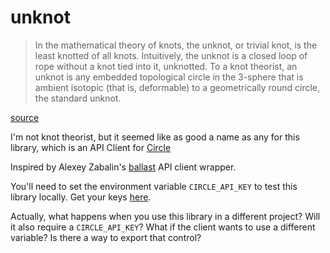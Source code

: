 # unknot

> In the mathematical theory of knots, the unknot, or trivial knot, is the least knotted of all knots. Intuitively, the unknot is a closed loop of rope without a knot tied into it, unknotted. To a knot theorist, an unknot is any embedded topological circle in the 3-sphere that is ambient isotopic (that is, deformable) to a geometrically round circle, the standard unknot.

[source](https://en.wikipedia.org/wiki/Unknot)

I'm not knot theorist, but it seemed like as good a name as any for this library, which is an API Client for [Circle](https://developers.circle.com/)

Inspired by Alexey Zabalin's [ballast](https://github.com/alexeyzab/ballast) API client wrapper.  

You'll need to set the environment variable `CIRCLE_API_KEY` to test this library locally.  Get your keys [here](https://developers.circle.com/docs/api-keys).

Actually, what happens when you use this library in a different project?  Will it also require a `CIRCLE_API_KEY`?  What if the client wants to use a different variable?  Is there a way to export that control?
